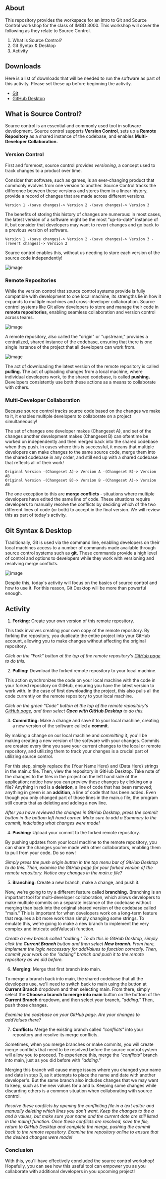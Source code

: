 ## About
This repository provides the workspace for an intro to Git and Source Control workshop for the class of IMGD 3000. This workshop will cover the following as they relate to Source Control.

1. What is Source Control?
2. Git Syntax & Desktop
3. Activity

## Downloads
Here is a list of downloads that will be needed to run the software as part of this activity. Please set these up before beginning the activity.

- [Git]([url](https://git-scm.com/downloads))
- [GitHub Desktop]([url](https://desktop.github.com/))

## What is Source Control?
Source control is an essential and commonly used tool in software development. Source control supports **Version Control**, sets up a **Remote Repository** as a shared instance of the codebase, and enables **Multi-Developer Collaboration.**

### Version Control
First and foremost, source control provides _versioning_, a concept used to track changes to a product over time. 

Consider that software, such as games, is an ever-changing product that commonly evolves from one version to another. Source Control tracks the difference between these versions and stores them in a linear history, provide a record of changes that are made across different versions.

    Version 1 -(save changes)-> Version 2 -(save changes)-> Version 3

The benefits of storing this history of changes are numerous: in most cases, the latest version of a software might be the most "up-to-date" instance of it, but consider that developers may want to revert changes and go back to a previous version of software.

    Version 1 -(save changes)-> Version 2 -(save changes)-> Version 3 -(revert changes)-> Version 2

Source control enables this, without us needing to store each version of the source code independently!

![image](https://github.com/NickFrangie/Workshop-Git/assets/51765298/8b4a6c9f-ef00-4d9e-9fff-ffa10ceb82fb)

### Remote Repositories
While the version control that source control systems provide is fully compatible with development to one local machine, its strengths lie in how it expands to multiple machines and cross-developer collaboration. Source control systems like Git allow developers to store and manage their code in **remote repositories**, enabling seamless collaboration and version control across teams.

![image](https://github.com/NickFrangie/Workshop-Git/assets/51765298/0db8e311-0def-4e87-a579-998357932df4)

A remote repository, also called the "origin" or "upstream," provides a centralized, shared instance of the codebase, ensuring that there is one single instance of the project that all developers can work from.

![image](https://github.com/NickFrangie/Workshop-Git/assets/51765298/3f46db10-b092-48c9-b7c6-0c480d9894b1)

The act of downloading the latest version of the remote repository is called **pulling.** The act of uploading changes from a local machine, where individual developers work, to the shared codebase, is called **pushing.** Developers consistently use both these actions as a means to collaborate with others.

### Multi-Developer Collaboration
Because source control tracks source code based on the changes we make to it, it enables multiple developers to collaborate on a project simultaneously!

The set of changes one developer makes (Changeset A), and set of the changes another development makes (Changeset B) can oftentime be worked on independently and then merged back into the shared codebase when they push. In cases where this is successful, it means that multiple developers can make changes to the same source code, merge them into the shared codebase in any order, and still end up with a shared codebase that reflects all of their work!

    Original Version -(Changeset A)-> Version A -(Changeset B)-> Version AB
    Original Version -(Changeset B)-> Version B -(Changeset A)-> Version AB

The one exception to this are **merge conflicts** - situations where multiple developers have edited the same line of code. These situations require developers to manually resolve the conflicts by deciding which of the two different lines of code (or both) to accept in the final version. We will review this as part of today's activity.

## Git Syntax & Desktop
Traditionally, Git is used via the command line, enabling developers on their local machines access to a number of commands made available through source control systems such as **git.** These commands provide a high level of control and options to developers while they work with versioning and resolving merge conflicts.

![image](https://github.com/NickFrangie/Workshop-Git/assets/51765298/dbcd4a0a-e1fe-4f2c-9884-2a3e742306ec)

Despite this, today's activity will focus on the basics of source control and how to use it. For this reason, Git Desktop will be more than powerful enough.

## Activity
1. **Forking:** Create your own version of this remote repository.

This task involves creating your own copy of the remote repository. By forking the repository, you duplicate the entire project into your GitHub account, allowing you to make changes without affecting the original repository. 

_Click on the "Fork" button at the top of the remote repository's [GitHub page]([url](https://github.com/NickFrangie/Workshop-Git)) to do this._

2. **Pulling:** Download the forked remote repository to your local machine.

This action synchronizes the code on your local machine with the code in your forked repository on GitHub, ensuring you have the latest version to work with. In the case of first downloading the project, this also pulls all the code currently on the remote repository to your local machine.

_Click on the green "Code" button at the top of the remote repository's [GitHub page]([url](https://github.com/NickFrangie/Workshop-Git)), and then select **Open with GitHub Desktop** to do this._

3. **Committing:** Make a change and save it to your local machine, creating a new version of the software called a **commit.**

By making a change on our local machine and _committing_ it, you'll be making creating a new version of the software with your changes. Commits are created every time you save your current changes to the local or remote repository, and utilizing them to track your changes is a crucial part of utilizing source control.

For this step, simply replace the {Your Name Here} and {Data Here} strings in the main.c file. Then, view the repository in GitHub Desktop. Take note of the changes to the files in the project on the left hand side of the application; notice how you can preview these changes by clicking on a file? Anything in red is a **deletion**, a line of code that has been removed; anything in green is an **addition**, a line of code that has been added. Even though you only changed part of those lines in the main.c file, the program still counts that as deleting and adding a new line.

_After you have reviewed the changes in GitHub Desktop, press the commit button in the bottom left hand corner. Make sure to add a Summary to the commit, indiciating what changes were made!_

4. **Pushing:** Upload your commit to the forked remote repository.

By pushing updates from your local machine to the remote repository, you can share the changes you've made with other collaborators, enabling them to pull from your code. Do so now!

_Simply press the push origin button in the top menu bar of GitHub Desktop to do this. Then, examine the GitHub page for your forked version of the remote repository. Notice any changes in the main.c file?_

5. **Branching:** Create a new branch, make a change, and push it.

Now, we're going to try a different feature called **branching.** Branching is an important tool for multi-developer colloboration, which allows developers to make multiple commits on a separate instance of the codebase without merging than back into the original shared version of the codebase called "main." This is important for when developers work on a long-term feature that requires a bit more work than simply changing some strings. To emulate this, we're going to make a new branch to implement the very complex and intricate addValues() function.

_Create a new branch called "adding." To do this in GitHub Desktop, simply click the **Current Branch** button and then select **New branch.** From here, implement the logic neccessary for addValues to function correctly. Then, commit your work on the "adding" branch and push it to the remote repository as we did before._

6. **Merging:** Merge that first branch into main.

To merge a branch back into main, the shared codebase that all the developers use, we'll need to switch back to main using the button at **Current Branch** dropdown and then selecting main. From there, simply select the **Choose a branch to merge into main** button on the bottom of the **Current Branch** dropdown, and then select your branch, _"adding."_ Then, push those changes.

_Examine the codebase on your GitHub page. Are your changes to addValues there?_

7. **Conflicts:** Merge the existing branch called _"conflicts"_ into your repository and resolve its merge conflicts.

Sometimes, when you merge branches or make commits, you will create merge conflicts that need to be resolved before the source control system will allow you to proceed. To experience this, merge the _"conflicts"_ branch into main, just as you did before with _"adding."_ 

Merging this branch will cause merge issues where you changed your name and date in step 3, as it attempts to place the name and date with another developer's. But the same branch also includes changes that we may want to keep, such as the new values for a and b. Keeping some changes while discarding others is a common situation when collaborating with source control.

_Resolve these conflicts by opening the conflicting file in a text editor and manually deleting which lines you don't want. Keep the changes to the a and b values, but make sure your name and the current date are still listed in the main() function. Once these conflicts are resolved, save the file, return to GitHub Desktop and complete the merge, pushing the commit back to the remote repository. Examine the repository online to ensure that the desired changes were made!_

### Conclusion
With this, you'll have effectively concluded the source control workshop! Hopefully, you can see how this useful tool can empower you as you collaborate with additional developers in you upcoming project!
